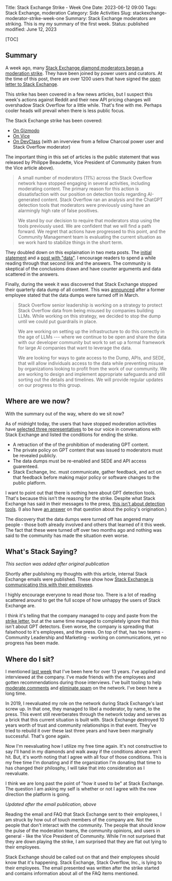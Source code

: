 Title: Stack Exchange Strike - Week One
Date: 2023-06-12 09:00
Tags: Stack Exchange, moderation
Category: Side Activities
Slug: stackexchange-moderator-strike-week-one
Summary: Stack Exchange moderators are striking. This is my my summary of the first week.
Status: published
modified: June 12, 2023

[TOC]

## Summary

A week ago, many [Stack Exchange diamond moderators began a moderation strike][strikestart]. They have been joined by 
power users and curators. At the time of this post, there are over 1200 users that have signed the [open letter to Stack Exchange][1].

This strike has been covered in a few news articles, but I suspect this week's actions against Reddit and their new API pricing
changes will overshadow Stack Overflow for a little while. That's fine with me. Perhaps cooler heads will prevail when there is 
less public focus.

The Stack Exchange strike has been covered:

 - [On Gizmodo](https://gizmodo.com/ai-stack-overflow-content-moderation-chat-gpt-1850505609)
 - [On Vice](https://www.vice.com/en/article/4a33dj/stack-overflow-moderators-are-striking-to-stop-garbage-ai-content-from-flooding-the-site)
 - [On DevClass](https://devclass.com/2023/06/05/stack-overflow-volunteer-moderators-down-tools-over-secret-new-policy-that-obstructs-removal-of-ai-generated-content/) (with an inverview from a fellow Charcoal power user and Stack Overflow moderator)

The important thing in this set of articles is the public statement that was released by Philippe Beaudette, Vice President of Community (taken from the Vice article above).

> A small number of moderators (11%) across the Stack Overflow network have stopped engaging in several activities, including moderating content. The primary reason for this action is dissatisfaction with our position on detection tools regarding AI-generated content. Stack Overflow ran an analysis and the ChatGPT detection tools that moderators were previously using have an alarmingly high rate of false positives.
> 
> We stand by our decision to require that moderators stop using the tools previously used. We are confident that we will find a path forward. We regret that actions have progressed to this point, and the Community Management team is evaluating the current situation as we work hard to stabilize things in the short term.

They doubled down on this explaination in two meta posts. The [initial statement][2] and a [post with "data"][3]. I encourage readers 
to spend a while reading through that second link and the answers. The community is skeptical of the conclusions drawn and 
have counter arguments and data scattered in the answers.

Finally, during the week it was discovered that Stack Exchange stopped their quarterly data dump of all content. This was 
[announced][4] after a former employee stated that the data dumps were turned off in March. 

> Stack Overflow senior leadership is working on a strategy to protect Stack Overflow data from being misused by companies building LLMs. While working on this strategy, we decided to stop the dump until we could put guardrails in place.
> 
> We are working on setting up the infrastructure to do this correctly in the age of LLMs --- where we continue to be open and share the data with our developer community but work to set up a formal framework for large AI companies that want to leverage the data.
> 
> We are looking for ways to gate access to the Dump, APIs, and SEDE, that will allow individuals access to the data while preventing misuse by organizations looking to profit from the work of our community. We are working to design and implement appropriate safeguards and still sorting out the details and timelines. We will provide regular updates on our progress to this group.

## Where are we now?

With the summary out of the way, where do we sit now?

As of midnight today, the users that have stopped moderation activities have [selected three representatives][5] to be our voice
in conversations with Stack Exchange and listed the conditions for ending the strike.

 - A retraction of the of the prohibition of moderating GPT content.
 - The private policy on GPT content that was issued to moderators must be revealed publicly.
 - The data dumps must be re-enabled and SEDE and API access guarenteed.
 - Stack Exchange, Inc. must communicate, gather feedback, and act on that feedback before making major policy or software changes to the public platform.

I want to point out that there is nothing here about GPT detection tools. That's because this isn't the reasong for the strike. 
Despite what Stack Exchange has said in their messages to the press, [this isn't about detection tools][6]. (I also have 
[an answer][7] on that question about the policy's origination.)

The discovery that the data dumps were turned off has angered many people - those both already involved and others that learned of 
it this week. The fact that these were turned off over two months ago and nothing was said to the community has made the situation
even worse.

## What's Stack Saying?

_This section was added after original publication_

Shortly after publishing my thoughts with this article, internal Stack Exchange emails were published. These show how 
[Stack Exchange is communicating this with their employees][10].

I highly encourage everyone to read _those_ too. There is a lot of reading scattered around to get the full scope
of how unhappy the users of Stack Exchange are.

I think it's telling that the company managed to copy and paste from the [strike letter][1], but at the same time managed 
to completely ignore that this isn't about GPT detectors. Even worse, the company is spreading that falsehood to it's employees,
and the press. On top of that, has two teams - Community Leadership and Marketing - working on communications, yet no progress
has been made.

## Where do I sit?

I mentioned [last week][strikestart] that I've been here for over 13 years. I've applied and interviewed at the company. I've 
made friends with the employees and gotten recommendations during those interviews. I've built tooling to help [moderate comments][8]
and [eliminate spam][9] on the network. I've been here a long time.

In 2019, I reevaluated my role on the network during Stack Exchange's last screw up. In that one, they managed to libel a moderator,
by name, to the press. This event still reverberates through the network today and serves as a brick that this current situation is
built with. Stack Exchange destroyed 10 years worth of trust and community relationships in that event. They've tried to rebuild it
over these last three years and have been marginally successful. That's gone again.

Now I'm reevaluating how I utilize my free time again. It's not constructive to say I'll hand in my diamonds and walk away if the
conditions above aren't hit. But, it's worth noting that I agree with all four of those conditions. This is my free time I'm donating
and if the organization I'm donating that time to has changed their philosphy, I will take that into consideration as I reevaluate.

I think we are long past the point of "how it used to be" at Stack Exchange. The question I am asking my self is whether or not I
agree with the new direction the platform is going.

_Updated after the email publication, above_

Reading the email and FAQ that Stack Exchange sent to their employees, I am struck by how out of touch members of the company are.
Not the people that don't interact with the community. The people that should know the pulse of the moderation teams, the 
community opinions, and users in general - like the Vice President of Community. While I'm not surprised that they are 
down playing the strike, I am surprised that they are flat out lying to their employees.

Stack Exchange should be called out on that and their employees should know that it's happening. Stack Exchange, Stack Overflow, Inc.,
is lying to their employees. The email presented was written after the strike started and contains information about all of the 
FAQ items mentioned.




 [strikestart]: {filename}2023_06_05_stackexchange_mod_strike.md
 [1]: https://openletter.mousetail.nl/
 [2]: https://meta.stackexchange.com/q/389834/186281
 [3]: https://meta.stackexchange.com/q/389928/186281
 [4]: https://meta.stackexchange.com/a/390040/186281
 [5]: https://meta.stackexchange.com/q/390106/186281
 [6]: https://meta.stackexchange.com/a/389856/186281
 [7]: https://meta.stackexchange.com/a/389825/186281
 [8]: {filename}2015_01_02_can-a-machine-be-taught-to-flag-comments-automatically.md
 [9]: {filename}2017_02_19_can-a-machine-be-taught-to-flag-spam-automatically.md
 [10]: https://web.archive.org/web/20230612155947/https://jlericson.com/2023/06/12/internal_messages.html